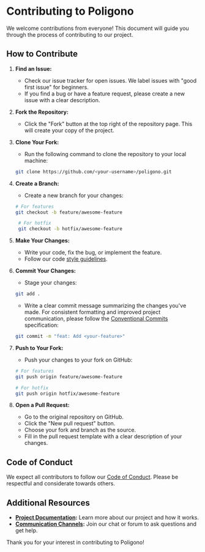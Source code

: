 # Contributing to Poligono

We welcome contributions from everyone! This document will guide you through the process of contributing to our project.

## How to Contribute

1. **Find an Issue:**
   * Check our issue tracker for open issues. We label issues with "good first issue" for beginners.
   * If you find a bug or have a feature request, please create a new issue with a clear description.

2. **Fork the Repository:**
   * Click the "Fork" button at the top right of the repository page. This will create your copy of the project.

3. **Clone Your Fork:**
   * Run the following command to clone the repository to your local machine:
   ```bash
   git clone https://github.com/<your-username>/poligono.git
   ```

4. **Create a Branch:**
   * Create a new branch for your changes:
   ```bash
   # For features
   git checkout -b feature/awesome-feature

    # For hotfix
    git checkout -b hotfix/awesome-feature
   ```

5. **Make Your Changes:**
   * Write your code, fix the bug, or implement the feature.
   * Follow our code [style guidelines](https://google.github.io/styleguide/go/).

6. **Commit Your Changes:**
   * Stage your changes:
   ```bash
   git add .
   ```
   * Write a clear commit message summarizing the changes you've made. For consistent formatting and improved project communication, please follow the [Conventional Commits](https://www.conventionalcommits.org/en/v1.0.0/) specification:
   ```bash
   git commit -m "feat: Add <your-feature>"
   ```

7. **Push to Your Fork:**
   * Push your changes to your fork on GitHub:
   ```bash
   # For features
   git push origin feature/awesome-feature

   # For hotfix
   git push origin hotfix/awesome-feature
   ```

8. **Open a Pull Request:**
   * Go to the original repository on GitHub.
   * Click the "New pull request" button.
   * Choose your fork and branch as the source.
   * Fill in the pull request template with a clear description of your changes.

## Code of Conduct

We expect all contributors to follow our [Code of Conduct](CODE_OF_CONDUCT.md). Please be respectful and considerate towards others.

## Additional Resources

*   **[Project Documentation](README.md):** Learn more about our project and how it works.
*   **[Communication Channels](link-to-chat-or-forum):** Join our chat or forum to ask questions and get help.

Thank you for your interest in contributing to Poligono!
